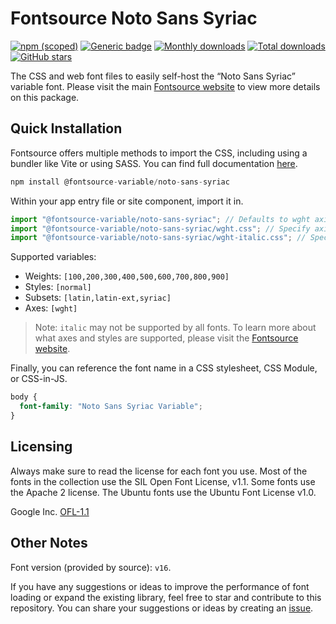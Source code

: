 # Fontsource Noto Sans Syriac

[![npm (scoped)](https://img.shields.io/npm/v/@fontsource-variable/noto-sans-syriac?color=brightgreen)](https://www.npmjs.com/package/@fontsource-variable/noto-sans-syriac) [![Generic badge](https://img.shields.io/badge/fontsource-passing-brightgreen)](https://github.com/fontsource/fontsource) [![Monthly downloads](https://badgen.net/npm/dm/@fontsource-variable/noto-sans-syriac)](https://github.com/fontsource/fontsource) [![Total downloads](https://badgen.net/npm/dt/@fontsource-variable/noto-sans-syriac)](https://github.com/fontsource/fontsource) [![GitHub stars](https://img.shields.io/github/stars/fontsource/fontsource.svg?style=social&label=Star)](https://github.com/fontsource/fontsource/stargazers)

The CSS and web font files to easily self-host the “Noto Sans Syriac” variable font. Please visit the main [Fontsource website](https://fontsource.org/fonts/noto-sans-syriac) to view more details on this package.

## Quick Installation

Fontsource offers multiple methods to import the CSS, including using a bundler like Vite or using SASS. You can find full documentation [here](https://fontsource.org/docs/getting-started/introduction).

```javascript
npm install @fontsource-variable/noto-sans-syriac
```

Within your app entry file or site component, import it in.

```javascript
import "@fontsource-variable/noto-sans-syriac"; // Defaults to wght axis
import "@fontsource-variable/noto-sans-syriac/wght.css"; // Specify axis
import "@fontsource-variable/noto-sans-syriac/wght-italic.css"; // Specify axis and style
```

Supported variables:
- Weights: `[100,200,300,400,500,600,700,800,900]`
- Styles: `[normal]`
- Subsets: `[latin,latin-ext,syriac]`
- Axes: `[wght]`

> Note: `italic` may not be supported by all fonts. To learn more about what axes and styles are supported, please visit the [Fontsource website](https://fontsource.org/fonts/noto-sans-syriac).

Finally, you can reference the font name in a CSS stylesheet, CSS Module, or CSS-in-JS.

```css
body {
  font-family: "Noto Sans Syriac Variable";
}
```

## Licensing
Always make sure to read the license for each font you use. Most of the fonts in the collection use the SIL Open Font License, v1.1. Some fonts use the Apache 2 license. The Ubuntu fonts use the Ubuntu Font License v1.0.

Google Inc.
[OFL-1.1](http://scripts.sil.org/OFL)

## Other Notes
Font version (provided by source): `v16`.

If you have any suggestions or ideas to improve the performance of font loading or expand the existing library, feel free to star and contribute to this repository. You can share your suggestions or ideas by creating an [issue](https://github.com/fontsource/fontsource/issues).